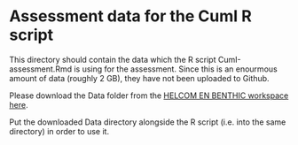 # Assessment data for the CumI R script
This directory should contain the data which the R script CumI-assessment.Rmd is using for the assessment. Since this is an enourmous amount of data (roughly 2 GB), they have not been uploaded to Github.

Please download the Data folder from the [HELCOM EN BENTHIC workspace here](https://portal.helcom.fi/workspaces/EN-BENTHIC-191/Shared%20Documents/CumI/CumI-R/Data).

Put the downloaded Data directory alongside the R script (i.e. into the same directory) in order to use it.